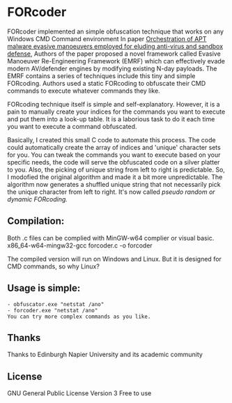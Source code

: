 # FORcoder

FORcoder implemented an simple obfuscation technique that works on any Windows CMD Command environment
In paper [Orchestration of APT malware evasive manoeuvers employed for eluding anti-virus and sandbox defense](https://www.sciencedirect.com/science/article/pii/S0167404822000268), Authors of the paper proposed a novel framework called Evasive Manoeuver Re-Engineering Framework (EMRF) which can effectively evade modern AV/defender engines by modifying existing N-day payloads. The EMRF contains a series of techniques include this tiny and simple FORcoding. Authors used a static FORcoding to obfuscate their CMD commands to execute whatever commands they like. 

FORcoding technique itself is simple and self-explanatory. However, it is a pain to manually create your indices for the commands you want to execute and put them into a look-up table. It is a laborious task to do it each time you want to execute a command obfuscated. 

Basically, I created this small C code to automate this process. The code could automatically create the array of indices and 'unique' character sets for you. You can tweak the commands you want to execute based on your specific needs, the code will serve the obfuscated code on a silver platter to you. Also, the picking of unique string from left to right is predictable. So, I modofied the original algorithm and made it a bit more unpredictable. The algorithm now generates a shuffled unique string that not necessarily pick the unique character from left to right. It's now called *pseudo random or dynamic FORcoding.* 

## Compilation: 
Both .c files can be complied with MinGW-w64 complier or visual basic. x86_64-w64-mingw32-gcc forcoder.c -o forcoder

The compiled version will run on Windows and Linux. But it is designed for CMD commands, so why Linux? 

## Usage is simple: 
```
- obfuscator.exe "netstat /ano"
- forcoder.exe "netstat /ano"
You can try more complex commands as you like. 
```

## Thanks
Thanks to Edinburgh Napier University and its academic community

## License
GNU General Public License Version 3
Free to use
